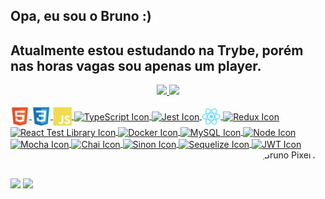 ## Opa, eu sou o Bruno :) 
## Atualmente estou estudando na Trybe, porém nas horas vagas sou apenas um player.

<div align="center">
  <a href="https://github.com/brunokye">
  <img height="165em" src="https://github-readme-stats.vercel.app/api?username=brunokye&show_icons=true&theme=radical&hide_border=true&include_all_commits=true&count_private=true&bg_color=0D1117">
  <img height="165em" src="https://github-readme-stats.vercel.app/api/top-langs/?username=brunokye&langs_count=7&theme=radical&hide_border=true&count_private=true&layout=compact&bg_color=0D1117"> 
</div>

<br>

<div style="display: inline_block">
  <img align="center" alt="HTML Icon" height="30" width="30" src="https://raw.githubusercontent.com/devicons/devicon/master/icons/html5/html5-original.svg" />
  <img align="center" alt="CSS Icon" height="30" width="30" src="https://raw.githubusercontent.com/devicons/devicon/master/icons/css3/css3-original.svg" />
  <img align="center" alt="JavaScript Icon" height="30" width="30" src="https://raw.githubusercontent.com/devicons/devicon/master/icons/javascript/javascript-plain.svg" />
  <img align="center" alt="TypeScript Icon" height="30" width="30" src="https://cdn.jsdelivr.net/gh/devicons/devicon/icons/typescript/typescript-plain.svg" />
  <img align="center" alt="Jest Icon" height="30" width="30" src="https://cdn.jsdelivr.net/gh/devicons/devicon/icons/jest/jest-plain.svg" />
  <img align="center" alt="React Icon" height="30" width="30" src="https://raw.githubusercontent.com/devicons/devicon/master/icons/react/react-original.svg" />
  <img align="center" alt="Redux Icon" height="30" width="30" src="https://cdn.jsdelivr.net/gh/devicons/devicon/icons/redux/redux-original.svg" />
  <img align="center" alt="React Test Library Icon" height="30" width="30" src="https://testing-library.com/img/octopus-128x128.png" />
  <img align="center" alt="Docker Icon" height="30" width="30" src="https://cdn.jsdelivr.net/gh/devicons/devicon/icons/docker/docker-original.svg" />
  <img align="center" alt="MySQL Icon" height="30" width="30" src="https://cdn.jsdelivr.net/gh/devicons/devicon/icons/mysql/mysql-original.svg" />
  <img align="center" alt="Node Icon" height="30" width="30" src="https://cdn.jsdelivr.net/gh/devicons/devicon/icons/nodejs/nodejs-original.svg" />
  <img align="center" alt="Mocha Icon" height="30" width="30" src="https://cdn.jsdelivr.net/gh/devicons/devicon/icons/mocha/mocha-plain.svg" />
  <img align="center" alt="Chai Icon" height="30" width="30" src="https://svgur.com/i/sYA.svg" />
  <img align="center" alt="Sinon Icon" height="30" width="30" src="https://sinonjs.org/assets/images/logo.png" />
  <img align="center" alt="Sequelize Icon" height="30" width="30" src="https://cdn.jsdelivr.net/gh/devicons/devicon/icons/sequelize/sequelize-original.svg" />
  <img align="center" alt="JWT Icon" height="30" width="30" src="https://img.icons8.com/color/512/java-web-token.png" />
  <img align="right" alt="Bruno Pixel Art" height="150" style="border-radius:50px;" src="https://i.imgur.com/AWJmxvy.png" />
</div>
  
 ##
 <br>
  
<div>
  <a href="https://www.linkedin.com/in/brunokye/" target="_blank"><img src="https://img.shields.io/badge/-LinkedIn-%230077B5?style=for-the-badge&logo=linkedin&logoColor=white" target="_blank"></a>
  <a href="mailto:contatobrunokye@gmail.com" target="_blank"><img src="https://img.shields.io/badge/Gmail-D14836?style=for-the-badge&logo=gmail&logoColor=white" target="_blank"></a>  
</div>
